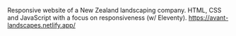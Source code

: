 Responsive website of a New Zealand landscaping company. HTML, CSS and JavaScript with a focus on responsiveness (w/ Eleventy).
https://avant-landscapes.netlify.app/
